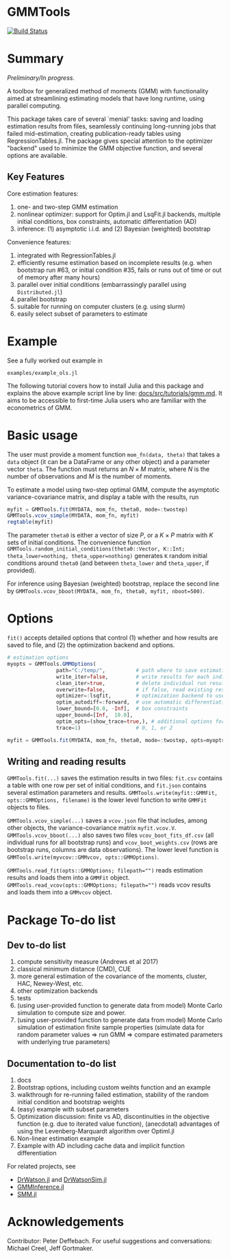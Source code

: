 # GMMTools

[![Build Status](https://github.com/Gkreindler/GMMTools.jl/actions/workflows/CI.yml/badge.svg?branch=main)](https://github.com/Gkreindler/GMMTools.jl/actions/workflows/CI.yml?query=branch%3Amain)


# Summary 
*Preliminary/In progress.*

A toolbox for generalized method of moments (GMM) with functionality aimed at streamlining estimating models that have long runtime, using parallel computing.

This package takes care of several `menial' tasks: saving and loading estimation results from files, seamlessly continuing long-running jobs that failed mid-estimation, creating publication-ready tables using RegressionTables.jl. The package gives special attention to the optimizer "backend" used to minimize the GMM objective function, and several options are available.

## Key Features
Core estimation features:
1. one- and two-step GMM estimation
1. nonlinear optimizer: support for Optim.jl and LsqFit.jl backends, multiple initial conditions, box constraints, automatic differentiation (AD)
1. inference: (1) asymptotic i.i.d. and (2) Bayesian (weighted) bootstrap

Convenience features:
1. integrated with RegressionTables.jl
1. efficiently resume estimation based on incomplete results (e.g. when bootstrap run #63, or initial condition #35, fails or runs out of time or out of memory after many hours)
1. parallel over initial conditions (embarrassingly parallel using `Distributed.jl`)
1. parallel bootstrap
1. suitable for running on computer clusters (e.g. using slurm)
1. easily select subset of parameters to estimate

# Example
See a fully worked out example in
```
examples/example_ols.jl
```

The following tutorial covers how to install Julia and this package and explains the above example script line by line: [docs/src/tutorials/gmm.md](https://github.com/Gkreindler/GMMTools.jl/blob/main/docs/src/tutorials/gmm.md). It aims to be accessible to first-time Julia users who are familiar with the econometrics of GMM.

# Basic usage
The user must provide a moment function `mom_fn(data, theta)` that takes a `data` object (it can be a DataFrame or any other object) and a parameter vector `theta`. The function must returns an $N\times M$ matrix, where $N$ is the number of observations and $M$ is the number of moments.

To estimate a model using two-step optimal GMM, compute the asymptotic variance-covariance matrix, and display a table with the results, run
```julia
myfit = GMMTools.fit(MYDATA, mom_fn, theta0, mode=:twostep)
GMMTools.vcov_simple(MYDATA, mom_fn, myfit)
regtable(myfit)
```

The parameter `theta0` is either a vector of size $P$, or a $K\times P$ matrix with $K$ sets of initial conditions. The convenience function `GMMTools.random_initial_conditions(theta0::Vector, K::Int; theta_lower=nothing, theta_upper=nothing)` generates `K` random initial conditions around `theta0` (and between `theta_lower` and `theta_upper`, if provided).

For inference using Bayesian (weighted) bootstrap, replace the second line by `GMMTools.vcov_bboot(MYDATA, mom_fn, theta0, myfit, nboot=500)`. 

# Options
`fit()` accepts detailed options that control (1) whether and how results are saved to file, and (2) the optimization backend and options.

```julia
# estimation options
myopts = GMMTools.GMMOptions(
                path="C:/temp/",          # path where to save estimation results (path = "" by default, in which case no files are created)
                write_iter=false,         # write results for each individual run (corresponding to initial conditions)
                clean_iter=true,          # delete individual run results after estimation is finished
                overwrite=false,          # if false, read existing results (or individual runs) and do not re-estimate existing results. It is the user's responsibility to ensure that the model and theta0 have not changed since the last run
                optimizer=:lsqfit,        # optimization backend to use. LsqFit.jl uses the Levenberg-Marquardt algorithm (see discussion below)
                optim_autodiff=:forward,  # use automatic differentiation (AD) to compute gradients. Currently, only forward AD using ForwardDiff.jl is supported
                lower_bound=[0.0, -Inf],  # box constraints
                upper_bound=[Inf,  10.0],
                optim_opts=(show_trace=true,), # additional options for curve_fit() from LsqFit.jl in a NamedTuple. (For Optim.jl, this should be an Optim.options() object)
                trace=1)                  # 0, 1, or 2

myfit = GMMTools.fit(MYDATA, mom_fn, theta0, mode=:twostep, opts=myopts)
```

## Writing and reading results
`GMMTools.fit(...)` saves the estimation results in two files: `fit.csv` contains a table with one row per set of initial conditions, and `fit.json` contains several estimation parameters and results. `GMMTools.write(myfit::GMMFit, opts::GMMOptions, filename)` is the lower level function to write `GMMFit` objects to files.

`GMMTools.vcov_simple(...)` saves a `vcov.json` file that includes, among other objects, the variance-covariance matrix `myfit.vcov.V`. `GMMTools.vcov_bboot(...)` also saves two files `vcov_boot_fits_df.csv` (all individual runs for all bootstrap runs) and `vcov_boot_weights.csv` (rows are bootstrap runs, columns are data observations). The lower level function is `GMMTools.write(myvcov::GMMvcov, opts::GMMOptions)`.

`GMMTools.read_fit(opts::GMMOptions; filepath="")` reads estimation results and loads them into a `GMMFit` object. `GMMTools.read_vcov(opts::GMMOptions; filepath="")` reads vcov results and loads them into a `GMMvcov` object.

# Package To-do list

## Dev to-do list
1. compute sensitivity measure (Andrews et al 2017)
1. classical minimum distance (CMD), CUE
1. more general estimation of the covariance of the moments, cluster, HAC, Newey-West, etc.
1. other optimization backends
1. tests
1. (using user-provided function to generate data from model) Monte Carlo simulation to compute size and power.
1. (using user-provided function to generate data from model) Monte Carlo simulation of estimation finite sample properties (simulate data for random parameter values ⇒ run GMM ⇒ compare estimated parameters with underlying true parameters)

## Documentation to-do list
1. docs
1. Bootstrap options, including custom weihts function and an example
1. walkthrough for re-running failed estimation, stability of the random initial condition and bootstrap weights
1. (easy) example with subset parameters
1. Optimization discussion: finite vs AD, discontinuities in the objective function (e.g. due to iterated value function), (anecdotal) advantages of using the Levenberg-Marquardt algorithm over Optiml.jl
1. Non-linear estimation example
1. Example with AD including cache data and implicit function differentiation

For related projects, see 
- [DrWatson.jl](https://github.com/JuliaDynamics/DrWatson.jl) and [DrWatsonSim.jl](https://github.com/sebastianpech/DrWatsonSim.jl) 
- [GMMInference.jl](https://github.com/schrimpf/GMMInference.jl) 
- [SMM.jl](https://github.com/floswald/SMM.jl)


<!---
## Who could this package be useful for?
The idea behind this package is that rapid iteration is useful when doing science. When working with large or complicated economic models and estimating them using GMM-type methods, valuable research time can be wasted collecting results, re-running partial estimation cycles, or bootstrap runs, after a bug causes an error in one run, etc. This package aims to automate and speed up some common steps in such workflows.

What does this package add above and beyond just coding `g'Wg` directly? The ultimate aim is to offer a similar set of features that a typical OLS package adds above and beyond coding directly `(X'X)-1X'Y`.

If you find yourself estimating GMM/CMD models and spend significant time on routine operations, read on.

## Features
Core estimation features:
1. run CMD estimation or GMM estimation, either one-step or two-step with optimal weight matrix
1. multiple initial conditions
1. parameter box constraints
1. estimate asymptotic variance-covariance matrix
1. “slow” bootstrap

Convenience features:
1. efficiently resume estimation based on incomplete results (e.g. when bootstrap run #63, or initial condition #35, fails or runs out of time after many hours)
1. parallel initial conditions (embarrassingly parallel using Distributed.jl)
1. parallel bootstrap (embarrassingly parallel using Distributed.jl)
1. suitable for running on computer clusters (e.g. using slurm)
1. include limits for time or number of iterations 
1. easily select subset of parameters to estimate
1. easily select subset of moments used in estimation

### Dev to-do list:
1. flags for (1) optimum from run that did not converge, (2) 1st stage optimum from run that did not converge
1. double-check how bootstrap works for CMD_optimal
1. accept user-provided bootstrap sampling function
1. test time limit hit
1. output estimation results text
1. test package install on new computer
1. test the existing “quick” bootstrap option
1. Decide whether to check or reuse existing initial conditions, bootstrap samples, when resuming estimation with incomplete results
1. (lower priority) implement "proper" package tests


### Wish-list
1. integrate optimization backends other than `curve_fit` from `LsqFit.jl`, e.g. `Optim.jl`, [`GalacticOptim.jl`](`https://github.com/SciML/GalacticOptim.jl`), etc.
1. more general estimation of the covariance of the moments, e.g. Newey-West, etc.
1. compute sensitivity measure (Andrews et al 2017)
1. (using user-provided function to generate data from model) Monte Carlo simulation to compute size and power.
1. (using user-provided function to generate data from model) Monte Carlo simulation of estimation finite sample properties (simulate data for random parameter values ⇒ run GMM ⇒ compare estimated parameters with underlying true parameters)

# Install
To install this package:
`] add https://github.com/Gkreindler/GMMTools.jl`

# Basic Usage
The user must provide two objects:
1. A function `moments(theta,data)` that returns an NxM matrix, where `theta` is the parameter vector, `N` is the number of observations, and `M` is the number of moments. `N=1` for CMD.
1. An object `data`. (Can be anything. By default `Dict{String, Any}` with values tha are vectors or matrices with 1st dimension of size `N`. In this format, sampling for slow bootstrap is done automatically.)

# Examples
See examples with toy models in 
```
examples/example_cmd.jl
examples/example_gmm2step.jl
examples/example_parallel.jl # parallel computation for (i) multiple initial conditons, and (ii) boostrap
```

# Notes
- the optimizer is LsqFit.jl, because the GMM/CMD objective is a sum of squares (using the Cholesky decomposition of the weighting matrix). In principle, other optimizers can be used. The Cholesky decomposition `Whalf` of a positive definite matrix `W` is a matrix that satisfies `Whalf' * Whalf = W`. This means that we can re-write the objective `g'Wg` as `(Whalf*g)'*(Whalf*g)`, which is a sum of squares.
- in optimization, the gradient is currently computed using finite differences
- rules for combining estimation results with multiple initial conditions: 
    - runs that produce errors are ignored
    - the optimum `theta_hat` corresponds to the run with the minimum objective value
    - if the run with minimum objective value did not converge (hit `maxTime` or `maxIter`) a flag is returned to signal this issue. <span style="color:red"> TODO: what flag?. </span>


# Resuming estimation after crash, errors, or time limit
If during an estimation cycle some runs are completed successfully while others raise errors or hit the time limit, re-running the entire estimation cycle is efficient, that is, it does not repeat those runs that finished successfully. When it takes a long time to complete an entire estimation cycle (e.g. because of many initial conditions, bootstrap, or both), this can be helpful. There are three possible types of issues that may arise:
1) The entire estimation cycle crashes, e.g. out of memory error, or cluster time limit reached, etc.
2) An individual run leads to an error.
3) An individual run does not converge because it exceeds `maxIter` or `maxTime`.

All three issues can be handled in `GMMTools.jl`.

Set the options `"main_overwrite_runs"` and `"boot_overwrite_runs"`  in `gmm_options` to one of the following
```
0 = do not overwrite anything, but launch the runs that are missing # this will save the most time
1 = overwrite runs that hit the time or iterations limit
2 = overwrite runs that errored
3 = overwrite both 1 and 2
10 = overwrite all existing files
```

It is the user's responsibility to ensure that the existing results and the new runs are compatible. TODO: decide if/what checks to do, such as whether the initial conditions are the same (or load them from existing files).

### Understanding the file output from incomplete cycles
We save the results from each initial condition run in a separate file (one-row dataframe) in `"SUBFOLDER/results_df_run_<iter_n>.csv"` where `SUBFOLDER` is one of `"results", "step1", "step2"`. After all runs are finished, we combine all results into a single dataframe in `"estimation_SUBFOLDER_df.csv"`. To avoid a large number of files (thousands in the case of bootstrap with multiple initial conditions), we clean up and delete the individual run output files (the entire `"SUBFOLDER"` subfolder) after the combined dataframe is generated.
-->

# Acknowledgements
Contributor: Peter Deffebach.
For useful suggestions and conversations: Michael Creel, Jeff Gortmaker.